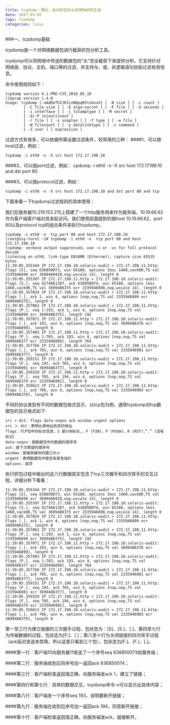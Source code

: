 ```yaml
---
title: tcpdump：理论、自动抓包及业务架构树的生成
date: 2017-03-02
tags: tcpdump
categories: linux
---
```

###一、tcpdump基础

tcpdump是一个对网络数据包进行截获的包分析工具。

tcpdump可以将网络中传送的数据包的“头”完全截获下来提供分析。它支持针对网络层、协议、主机、端口等的过滤，并支持与、或、非逻辑语句协助过滤有效信息。
<!--more-->
命令使用规则如下：

    tcpdump version 4.1-PRE-CVS_2016_05_10
    libpcap version 1.4.0
    Usage: tcpdump [-aAdDefhIJKlLnNOpqRStuUvxX] [ -B size ] [ -c count ]
    		[ -C file_size ] [ -E algo:secret ] [ -F file ] [ -G seconds ]
    		[ -i interface ] [ -j tstamptype ] [ -M secret ]
    		[ -Q|-P in|out|inout ]
    		[ -r file ] [ -s snaplen ] [ -T type ] [ -w file ]
    		[ -W filecount ] [ -y datalinktype ] [ -z command ]
    		[ -Z user ] [ expression ]
    
过滤方式有很多，可以依据所需设置过滤条件，较常用的三种：
####1、可以按host过滤，例如：

    tcpdump -i eth0 -n -X src host 172.17.198.10
####2、可以按port过滤，例如：
    cpdump -i eth0 -n -X src host 172.17.198.10 and dst port 80

####3、可以按protocol过滤，例如：

    tcpdump -i eth0 -n -X src host 172.17.198.10 and dst port 80 and tcp
下面来看一下tcpdump过滤规则的具体使用：

我们在服务器10.219.153.215上搭建了一个http服务用来作为服务端，10.19.66.62作为客户端客户端对其发起访问。我们使用前面提到的按host 10.19.66.62、port 80以及protocol tcp的组合条件来执行tcpdump。

    tcpdump -i eth0 -n  tcp port 80 and host 172.17.198.10
    [root@ssy-turn1 ~]# tcpdump -i eth0 -n  tcp port 80 and host 172.17.198.10
    tcpdump: verbose output suppressed, use -v or -vv for full protocol decode
    listening on eth0, link-type EN10MB (Ethernet), capture size 65535 bytes
    11:39:05.355344 IP 172.17.198.10.solaris-audit > 172.17.198.11.http: Flags [S], seq 636850073, win 65160, options [mss 1460,sackOK,TS val 2335946898 ecr 3699469428,nop,wscale 14], length 0
    11:39:05.355397 IP 172.17.198.11.http > 172.17.198.10.solaris-audit: Flags [S.], seq 4174661387, ack 636850074, win 65160, options [mss 1460,sackOK,TS val 3699486375 ecr 2335946898,nop,wscale 14], length 0
    11:39:05.357024 IP 172.17.198.10.solaris-audit > 172.17.198.11.http: Flags [.], ack 1, win 4, options [nop,nop,TS val 2335946899 ecr 3699486375], length 0
    11:39:05.357062 IP 172.17.198.10.solaris-audit > 172.17.198.11.http: Flags [P.], seq 1:193, ack 1, win 4, options [nop,nop,TS val 2335946899 ecr 3699486375], length 192
    11:39:05.357071 IP 172.17.198.11.http > 172.17.198.10.solaris-audit: Flags [.], ack 193, win 4, options [nop,nop,TS val 3699486376 ecr 2335946899], length 0
    11:39:05.357403 IP 172.17.198.11.http > 172.17.198.10.solaris-audit: Flags [P.], seq 1:765, ack 193, win 4, options [nop,nop,TS val 3699486377 ecr 2335946899], length 764
    11:39:05.357766 IP 172.17.198.10.solaris-audit > 172.17.198.11.http: Flags [.], ack 765, win 4, options [nop,nop,TS val 2335946901 ecr 3699486377], length 0
    11:39:05.359151 IP 172.17.198.10.solaris-audit > 172.17.198.11.http: Flags [F.], seq 193, ack 765, win 4, options [nop,nop,TS val 2335946901 ecr 3699486377], length 0
    11:39:05.359329 IP 172.17.198.11.http > 172.17.198.10.solaris-audit: Flags [F.], seq 765, ack 194, win 4, options [nop,nop,TS val 3699486379 ecr 2335946901], length 0
    11:39:05.359613 IP 172.17.198.10.solaris-audit > 172.17.198.11.http: Flags [.], ack 766, win 4, options [nop,nop,TS val 2335946903 ecr 3699486379], length 0
    
不同的协议类型有不同的数据包格式显示，以tcp包为例，通常tcpdump对tcp数据包的显示格式如下:

    src > dst: flags data-seqno ack window urgent options
    src ＞ dst：表明从源地址到目的地址
    flags：TCP包中的标志信息，S 是SYN标志,，F (FIN)，P (PUSH)，R (RST)，”.” (没有标记）
    data-seqno：是数据包中的数据的顺序号
    ack：是下次期望的顺序号
    window：是接收缓存的窗口大小
    urgent：表明数据包中是否有紧急指针
    options：选项
执行抓包过程中输出的这八行数据其实包含了tcp三次握手和四次挥手的交互过程，详细分析下看看：

    11:39:05.355344 IP 172.17.198.10.solaris-audit > 172.17.198.11.http: Flags [S], seq 636850073, win 65160, options [mss 1460,sackOK,TS val 2335946898 ecr 3699469428,nop,wscale 14], length 0
    11:39:05.355397 IP 172.17.198.11.http > 172.17.198.10.solaris-audit: Flags [S.], seq 4174661387, ack 636850074, win 65160, options [mss 1460,sackOK,TS val 3699486375 ecr 2335946898,nop,wscale 14], length 0
    11:39:05.357024 IP 172.17.198.10.solaris-audit > 172.17.198.11.http: Flags [.], ack 1, win 4, options [nop,nop,TS val 2335946899 ecr 3699486375], length 0
    11:39:05.357062 IP 172.17.198.10.solaris-audit > 172.17.198.11.http: Flags [P.], seq 1:193, ack 1, win 4, options [nop,nop,TS val 2335946899 ecr 3699486375], length 192
    11:39:05.357071 IP 172.17.198.11.http > 172.17.198.10.solaris-audit: Flags [.], ack 193, win 4, options [nop,nop,TS val 3699486376 ecr 2335946899], length 0
    11:39:05.357403 IP 172.17.198.11.http > 172.17.198.10.solaris-audit: Flags [P.], seq 1:765, ack 193, win 4, options [nop,nop,TS val 3699486377 ecr 2335946899], length 764
    11:39:05.357766 IP 172.17.198.10.solaris-audit > 172.17.198.11.http: Flags [.], ack 765, win 4, options [nop,nop,TS val 2335946901 ecr 3699486377], length 0
    11:39:05.359151 IP 172.17.198.10.solaris-audit > 172.17.198.11.http: Flags [F.], seq 193, ack 765, win 4, options [nop,nop,TS val 2335946901 ecr 3699486377], length 0
    11:39:05.359329 IP 172.17.198.11.http > 172.17.198.10.solaris-audit: Flags [F.], seq 765, ack 194, win 4, options [nop,nop,TS val 3699486379 ecr 2335946901], length 0
    11:39:05.359613 IP 172.17.198.10.solaris-audit > 172.17.198.11.http: Flags [.], ack 766, win 4, options [nop,nop,TS val 2335946903 ecr 3699486379], length 0
第一至三行为建立链接的三次握手过程，包状态为：[S]、[S.]、[.]，第四至七行为传输数据的过程，包状态为[P.]、[.]；第八至十行为关闭链接的四次挥手过程（ack延迟发送未禁用，所以这里只看到三个包），包状态为[F.]、[F.]、[.]。  

####第一行：客户端10向服务器11发送了一个序号seq 636850073给服务端；

####第二行：服务端收到后将序号加一返回ack 636850074；

####第三行：客户端检查返回值正确，向服务端发ack 1，建立了链接；

####第四行和第七行：具体的数据交互，tcpdump命令-x可以显示出具体内容；

####第八行：客户端发一个序号seq 193，说明要断开链接；

####第九行：服务端在收到后序号加一返回ack 194，同意断开链接；

####第十行：客户端检查返回值正确，向服务端发ack，链接断开。



